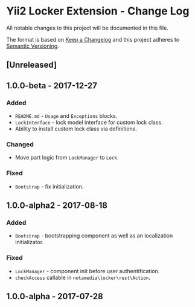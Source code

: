 # Yii2 Locker Extension - Change Log

All notable changes to this project will be documented in this file.

The format is based on [Keep a Changelog](http://keepachangelog.com/)
and this project adheres to [Semantic Versioning](http://semver.org/).

## [Unreleased]

## 1.0.0-beta - 2017-12-27

### Added

- `README.md` - `Usage` and `Exceptions` blocks.
- `LockInterface` - lock model interface for custom lock class.
- Ability to install custom lock class via definitions.

### Changed

- Move part logic from `LockManager` to `Lock`.

### Fixed
- `Bootstrap` - fix initialization.

## 1.0.0-alpha2 - 2017-08-18

### Added
- `Bootstrap` - bootstrapping component as well as an localization initializator.

### Fixed
- `LockManager` - component init before user authentification.
- `checkAccess` callable in `notamedia\locker\rest\Action`.

## 1.0.0-alpha - 2017-07-28